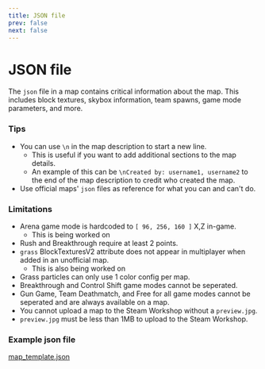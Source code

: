 ```yaml
---
title: JSON file
prev: false
next: false
---
```


# JSON file
The `json` file in a map contains critical information about the map. This includes block textures, skybox information, team spawns, game mode parameters, and more.

### Tips
+ You can use `\n` in the map description to start a new line.
  - This is useful if you want to add additional sections to the map details.
  - An example of this can be `\nCreated by: username1, username2` to the end of the map description to credit who created the map.
+ Use official maps' `json` files as reference for what you can and can't do.

### Limitations
* Arena game mode is hardcoded to `[ 96, 256, 160 ]` X,Z in-game.
  * This is being worked on
* Rush and Breakthrough require at least 2 points.
* `grass` BlockTexturesV2 attribute does not appear in multiplayer when added in an unofficial map.
  * This is also being worked on
* Grass particles can only use 1 color config per map.
* Breakthrough and Control Shift game modes cannot be seperated.
* Gun Game, Team Deathmatch, and Free for all game modes cannot be seperated and are always available on a map.
* You cannot upload a map to the Steam Workshop without a `preview.jpg`.
* `preview.jpg` must be less than 1MB to upload to the Steam Workshop.

### Example json file
[map_template.json](/map_template.json)